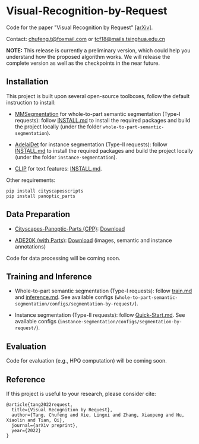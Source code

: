 # Visual-Recognition-by-Request

Code for the paper "Visual Recognition by Request" [[arXiv]](https://arxiv.org/coming_soon).

Contact: chufeng.t@foxmail.com or tcf18@mails.tsinghua.edu.cn

**NOTE:** This release is currently a preliminary version, which could help you understand how the proposed algorithm works. We will release the complete version as well as the checkpoints in the near future.

## Installation

This project is built upon several open-source toolboxes, follow the default instruction to install:

- [MMSegmentation](https://github.com/open-mmlab/mmsegmentation) for whole-to-part semantic segmentation (Type-I requests): follow [INSTALL.md](https://github.com/open-mmlab/mmsegmentation/blob/master/docs/en/get_started.md#installation) to install the required packages and build the project locally (under the folder `whole-to-part-semantic-segmentation`).

- [AdelaiDet](https://github.com/aim-uofa/AdelaiDet) for instance segmentation (Type-II requests): follow [INSTALL.md](https://github.com/aim-uofa/AdelaiDet#installation) to install the required packages and build the project locally (under the folder `instance-segmentation`).

- [CLIP](https://github.com/openai/CLIP) for text features: [INSTALL.md](https://github.com/openai/CLIP#usage).

Other requirements:

```
pip install cityscapesscripts
pip install panoptic_parts
```

## Data Preparation

- [Cityscapes-Panoptic-Parts (CPP)](https://arxiv.org/abs/2004.07944): [Download](https://www.cityscapes-dataset.com/downloads/)

- [ADE20K (with Parts)](https://groups.csail.mit.edu/vision/datasets/ADE20K/): [Download](http://sceneparsing.csail.mit.edu/) (images, semantic and instance annotations)

Code for data processing will be coming soon.

## Training and Inference

- Whole-to-part semantic segmentation (Type-I requests): follow [train.md](https://github.com/chufengt/Visual-Recognition-by-Request/blob/main/whole-to-part-semantic-segmentation/docs/en/train.md) and [inference.md](https://github.com/chufengt/Visual-Recognition-by-Request/blob/main/whole-to-part-semantic-segmentation/docs/en/inference.md). See available configs (`whole-to-part-semantic-segmentation/configs/segmentation-by-request/`).

- Instance segmentation (Type-II requests): follow [Quick-Start.md](https://github.com/aim-uofa/AdelaiDet#quick-start). See available configs (`instance-segmentation/configs/segmentation-by-request/`).


## Evaluation

Code for evaluation (e.g., HPQ computation) will be coming soon.

## Reference

If this project is useful to your research, please consider cite:

```
@article{tang2022request,
  title={Visual Recognition by Request},
  author={Tang, Chufeng and Xie, Lingxi and Zhang, Xiaopeng and Hu, Xiaolin and Tian, Qi},
  journal={arXiv preprint},
  year={2022}
}
```